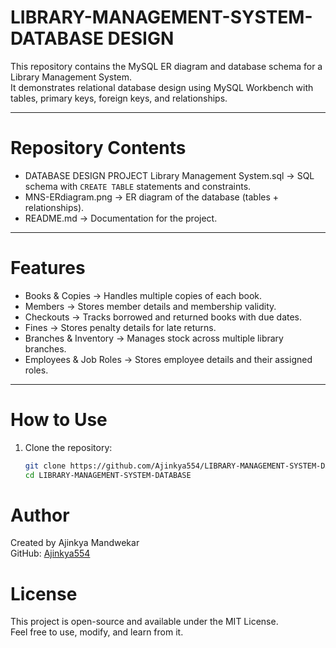# LIBRARY-MANAGEMENT-SYSTEM-DATABASE DESIGN


This repository contains the MySQL ER diagram and database schema for a Library Management System.  
It demonstrates relational database design using MySQL Workbench with tables, primary keys, foreign keys, and relationships.

---

# Repository Contents

- DATABASE DESIGN PROJECT Library Management System.sql → SQL schema with `CREATE TABLE` statements and constraints.  
- MNS-ERdiagram.png → ER diagram of the database (tables + relationships).  
- README.md → Documentation for the project.  

---

# Features

- Books & Copies → Handles multiple copies of each book.  
- Members → Stores member details and membership validity.  
- Checkouts → Tracks borrowed and returned books with due dates.  
- Fines → Stores penalty details for late returns.  
- Branches & Inventory → Manages stock across multiple library branches.  
- Employees & Job Roles → Stores employee details and their assigned roles.  

---

# How to Use

1. Clone the repository:
   ```bash
   git clone https://github.com/Ajinkya554/LIBRARY-MANAGEMENT-SYSTEM-DATABASE.git
   cd LIBRARY-MANAGEMENT-SYSTEM-DATABASE
   
# Author
Created by Ajinkya Mandwekar  
GitHub: [Ajinkya554](https://github.com/Ajinkya554) 

# License
This project is open-source and available under the MIT License.  
Feel free to use, modify, and learn from it.
